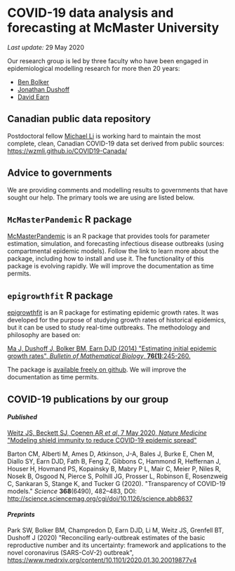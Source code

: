 
# COVID-19 data analysis and forecasting at McMaster University

_Last update:_ 29 May 2020

Our research group is led by three faculty who have been engaged in epidemiological modelling research for more then 20 years:
- [Ben Bolker](https://ms.mcmaster.ca/~bolker/)
- [Jonathan Dushoff](https://mac-theobio.github.io/dushoff.html)
- [David Earn](http://davidearn.mcmaster.ca)

## Canadian public data repository

Postdoctoral fellow [Michael Li](https://wzmli.github.io/) is working hard to maintain the most complete, clean, Canadian COVID-19 data set derived from public sources: <https://wzmli.github.io/COVID19-Canada/>

## Advice to governments

We are providing comments and modelling results to governments that have sought our help.
The primary tools we are using are listed below.

## `McMasterPandemic` R package

[McMasterPandemic](https://github.com/bbolker/McMasterPandemic) is an R package that provides tools for parameter estimation, simulation, and forecasting infectious disease outbreaks (using compartmental epidemic models).  Follow the link to learn more about the package, including how to install and use it.  The functionality of this package is evolving rapidly.  We will improve the documentation as time permits.

## `epigrowthfit` R package

[epigrowthfit](https://github.com/davidearn/epigrowthfit) is an R package for estimating epidemic growth rates.  It was developed for the purpose of studying growth rates of historical epidemics, but it can be used to study real-time outbreaks.  The methodology and philosophy are based on:

[Ma J, Dushoff J, Bolker BM, Earn DJD (2014) "Estimating initial epidemic growth rates", _Bulletin of Mathematical Biology_, **76(1)**:245-260.](https://davidearn.mcmaster.ca/publications/MaEtAl2014)

The package is [available freely on github](https://github.com/davidearn/epigrowthfit).  We will improve the documentation as time permits.

## COVID-19 publications by our group

#### _Published_

[Weitz JS, Beckett SJ, Coenen AR _et al_, 7 May 2020, _Nature Medicine_ "Modeling shield immunity to reduce COVID-19 epidemic spread"](https://www.nature.com/articles/s41591-020-0895-3)

Barton CM, Alberti M, Ames D, Atkinson, J-A, Bales J, Burke E, Chen M, Diallo SY, Earn DJD, Fath B, Feng Z, Gibbons C, Hammond R, Heffernan J, Houser H, Hovmand PS, Kopainsky B, Mabry P L, Mair C, Meier P, Niles R, Nosek B, Osgood N, Pierce S, Polhill JG, Prosser L, Robinson E, Rosenzweig C, Sankaran S, Stange K, and Tucker G (2020). "Transparency of COVID-19 models." _Science_ **368**(6490), 482–483, DOI: http://science.sciencemag.org/cgi/doi/10.1126/science.abb8637

#### _Preprints_

Park SW, Bolker BM, Champredon D, Earn DJD, Li M, Weitz JS, Grenfell BT, Dushoff J (2020) "Reconciling early-outbreak estimates of the basic reproductive number and its uncertainty: framework and applications to the novel coronavirus (SARS-CoV-2) outbreak",
https://www.medrxiv.org/content/10.1101/2020.01.30.20019877v4

